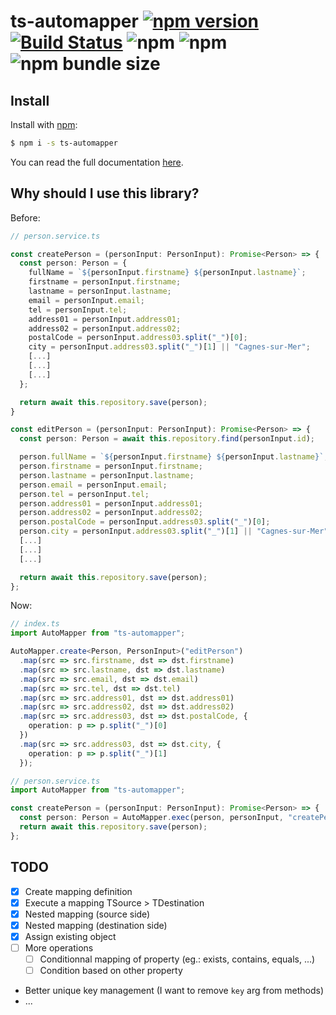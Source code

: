 # ts-automapper [![npm version](https://badge.fury.io/js/ts-automapper.svg)](https://www.npmjs.com/package/ts-automapper) [![Build Status](https://travis-ci.org/MADEiN83/ts-automapper.svg?branch=master)](https://travis-ci.org/MADEiN83/ts-automapper) ![npm](https://img.shields.io/npm/dm/ts-automapper) ![npm](https://img.shields.io/npm/dt/ts-automapper) ![npm bundle size](https://img.shields.io/bundlephobia/min/ts-automapper)

## Install

Install with [npm](https://www.npmjs.com/):

```bash
$ npm i -s ts-automapper
```

You can read the full documentation [here](https://github.com/MADEiN83/ts-automapper/tree/master/docs).

## Why should I use this library?

Before:

```ts
// person.service.ts

const createPerson = (personInput: PersonInput): Promise<Person> => {
  const person: Person = {
    fullName = `${personInput.firstname} ${personInput.lastname}`;
    firstname = personInput.firstname;
    lastname = personInput.lastname;
    email = personInput.email;
    tel = personInput.tel;
    address01 = personInput.address01;
    address02 = personInput.address02;
    postalCode = personInput.address03.split("_")[0];
    city = personInput.address03.split("_")[1] || "Cagnes-sur-Mer";
    [...]
    [...]
    [...]
  };

  return await this.repository.save(person);
}

const editPerson = (personInput: PersonInput): Promise<Person> => {
  const person: Person = await this.repository.find(personInput.id);

  person.fullName = `${personInput.firstname} ${personInput.lastname}`;
  person.firstname = personInput.firstname;
  person.lastname = personInput.lastname;
  person.email = personInput.email;
  person.tel = personInput.tel;
  person.address01 = personInput.address01;
  person.address02 = personInput.address02;
  person.postalCode = personInput.address03.split("_")[0];
  person.city = personInput.address03.split("_")[1] || "Cagnes-sur-Mer";
  [...]
  [...]
  [...]

  return await this.repository.save(person);
};
```

Now:

```ts
// index.ts
import AutoMapper from "ts-automapper";

AutoMapper.create<Person, PersonInput>("editPerson")
  .map(src => src.firstname, dst => dst.firstname)
  .map(src => src.lastname, dst => dst.lastname)
  .map(src => src.email, dst => dst.email)
  .map(src => src.tel, dst => dst.tel)
  .map(src => src.address01, dst => dst.address01)
  .map(src => src.address02, dst => dst.address02)
  .map(src => src.address03, dst => dst.postalCode, {
    operation: p => p.split("_")[0]
  })
  .map(src => src.address03, dst => dst.city, {
    operation: p => p.split("_")[1]
  });
```

```ts
// person.service.ts
import AutoMapper from "ts-automapper";

const createPerson = (personInput: PersonInput): Promise<Person> => {
  const person: Person = AutoMapper.exec(person, personInput, "createPerson");
  return await this.repository.save(person);
};
```

## TODO

- [x] Create mapping definition
- [x] Execute a mapping TSource > TDestination
- [x] Nested mapping (source side)
- [x] Nested mapping (destination side)
- [x] Assign existing object
- [ ] More operations
  - [ ] Conditionnal mapping of property (eg.: exists, contains, equals, ...)
  - [ ] Condition based on other property
- Better unique key management (I want to remove `key` arg from methods)
- ...
